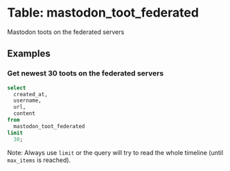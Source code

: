 # Table: mastodon_toot_federated

Mastodon toots on the federated servers

## Examples

### Get newest 30 toots on the federated servers

```sql
select
  created_at,
  username,
  url,
  content
from
  mastodon_toot_federated
limit 
  30;
```

Note: Always use `limit` or the query will try to read the whole timeline (until `max_items` is reached).
